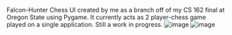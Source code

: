Falcon-Hunter Chess UI created by me as a branch off of my CS 162 final at Oregon State using Pygame. It currently acts as 2 player-chess game played on a single application. Still a work in progress.
![image](https://github.com/profile1code/ChessBoard-Falcon-HunterChess/assets/102771910/302dd8ef-ef58-445b-8cd9-455d09a0f258)
![image](https://github.com/profile1code/ChessBoard-Falcon-HunterChess/assets/102771910/6caeab0d-3d68-4156-b7f3-2c49a528ac62)

